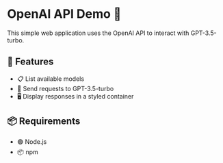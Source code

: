 # OpenAI API Demo 🤖

This simple web application uses the OpenAI API to interact with GPT-3.5-turbo.

## 🌟 Features

- 📋 List available models
- 📨 Send requests to GPT-3.5-turbo
- 🖥️ Display responses in a styled container

## 📦 Requirements

- 🟢 Node.js
- 📦 npm
